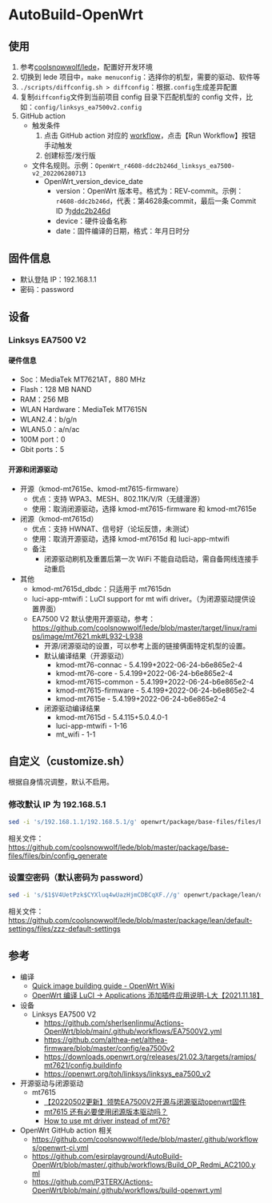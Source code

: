 # AutoBuild-OpenWrt

## 使用

1. 参考[coolsnowwolf/lede](https://github.com/coolsnowwolf/lede)，配置好开发环境
2. 切换到 lede 项目中，`make menuconfig`：选择你的机型，需要的驱动、软件等
3. `./scripts/diffconfig.sh > diffconfig`：根据`.config`生成差异配置
4. 复制`diffconfig`文件到当前项目 config 目录下匹配机型的 config 文件，比如：`config/linksys_ea7500v2.config`
5. GitHub action
    * 触发条件
      1. 点击 GitHub action 对应的 [workflow](https://github.com/zqhong/AutoBuild-OpenWrt/actions/workflows/Build_OP_Linksys_EA7500V2.yml)，点击【Run Workflow】按钮手动触发
      2. 创建标签/发行版
    * 文件名规则。示例：`OpenWrt_r4608-ddc2b246d_linksys_ea7500-v2_202206280713`
      * OpenWrt_version_device_date
        * version：OpenWrt 版本号。格式为：REV-commit。示例：`r4608-ddc2b246d`，代表：第4628条commit，最后一条 Commit ID 为[ddc2b246d](https://github.com/coolsnowwolf/lede/commit/ddc2b246d)
        * device：硬件设备名称
        * date：固件编译的日期，格式：年月日时分

## 固件信息

* 默认登陆 IP：192.168.1.1
* 密码：password

## 设备

### Linksys EA7500 V2

#### 硬件信息

* Soc：MediaTek MT7621AT，880 MHz
* Flash：128 MB NAND
* RAM：256 MB
* WLAN Hardware：MediaTek MT7615N
* WLAN2.4：b/g/n
* WLAN5.0：a/n/ac
* 100M port：0
* Gbit ports：5

#### 开源和闭源驱动

* 开源（kmod-mt7615e、kmod-mt7615-firmware）
  * 优点：支持 WPA3、MESH、802.11K/V/R（无缝漫游）
  * 使用：取消闭源驱动，选择 kmod-mt7615-firmware 和 kmod-mt7615e
* 闭源（kmod-mt7615d）
    * 优点：支持 HWNAT、信号好（论坛反馈，未测试）
    * 使用：取消开源驱动，选择 kmod-mt7615d 和 luci-app-mtwifi
    * 备注
      * 闭源驱动刷机及重置后第一次 WiFi 不能自动启动，需自备网线连接手动重启
* 其他
  * kmod-mt7615d_dbdc：只适用于 mt7615dn
  * luci-app-mtwifi：LuCI support for mt wifi driver。（为闭源驱动提供设置界面）
  * EA7500 V2 默认使用开源驱动，参考：https://github.com/coolsnowwolf/lede/blob/master/target/linux/ramips/image/mt7621.mk#L932-L938
      * 开源/闭源驱动的设置，可以参考上面的链接俩面特定机型的设置。
      * 默认编译结果（开源驱动）
        * kmod-mt76-connac - 5.4.199+2022-06-24-b6e865e2-4
        * kmod-mt76-core - 5.4.199+2022-06-24-b6e865e2-4
        * kmod-mt7615-common - 5.4.199+2022-06-24-b6e865e2-4
        * kmod-mt7615-firmware - 5.4.199+2022-06-24-b6e865e2-4
        * kmod-mt7615e - 5.4.199+2022-06-24-b6e865e2-4
      * 闭源驱动编译结果
        * kmod-mt7615d - 5.4.115+5.0.4.0-1
        * luci-app-mtwifi - 1-16
        * mt_wifi - 1-1

## 自定义（customize.sh）

根据自身情况调整，默认不启用。

### 修改默认 IP 为 192.168.5.1

```bash
sed -i 's/192.168.1.1/192.168.5.1/g' openwrt/package/base-files/files/bin/config_generate
```

相关文件：https://github.com/coolsnowwolf/lede/blob/master/package/base-files/files/bin/config_generate

### 设置空密码（默认密码为 password）

```bash
sed -i 's/$1$V4UetPzk$CYXluq4wUazHjmCDBCqXF.//g' openwrt/package/lean/default-settings/files/zzz-default-settings
```

相关文件：https://github.com/coolsnowwolf/lede/blob/master/package/lean/default-settings/files/zzz-default-settings

## 参考

* 编译
    * [Quick image building guide - OpenWrt Wiki](https://openwrt.org/docs/guide-developer/toolchain/beginners-build-guide)
    * [OpenWrt 编译 LuCI -> Applications 添加插件应用说明-L大【2021.11.18】](https://www.right.com.cn/forum/thread-344825-1-1.html)
* 设备
    * Linksys EA7500 V2
        * https://github.com/sherlsenlinmu/Actions-OpenWrt/blob/main/.github/workflows/EA7500V2.yml
        * https://github.com/althea-net/althea-firmware/blob/master/config/ea7500v2
        * https://downloads.openwrt.org/releases/21.02.3/targets/ramips/mt7621/config.buildinfo
        * https://openwrt.org/toh/linksys/linksys_ea7500_v2
* 开源驱动与闭源驱动
  * mt7615
    * [【20220502更新】领势EA7500V2开源与闭源驱动openwrt固件](https://www.right.com.cn/forum/thread-4103473-1-1.html)
    * [mt7615 还有必要使用闭源版本驱动吗？](https://github.com/coolsnowwolf/lede/issues/6102)
    * [How to use mt driver instead of mt76?](https://github.com/coolsnowwolf/lede/issues/5897)
* OpenWrt GitHub action 相关
    * https://github.com/coolsnowwolf/lede/blob/master/.github/workflows/openwrt-ci.yml
    * https://github.com/esirplayground/AutoBuild-OpenWrt/blob/master/.github/workflows/Build_OP_Redmi_AC2100.yml
    * https://github.com/P3TERX/Actions-OpenWrt/blob/main/.github/workflows/build-openwrt.yml
